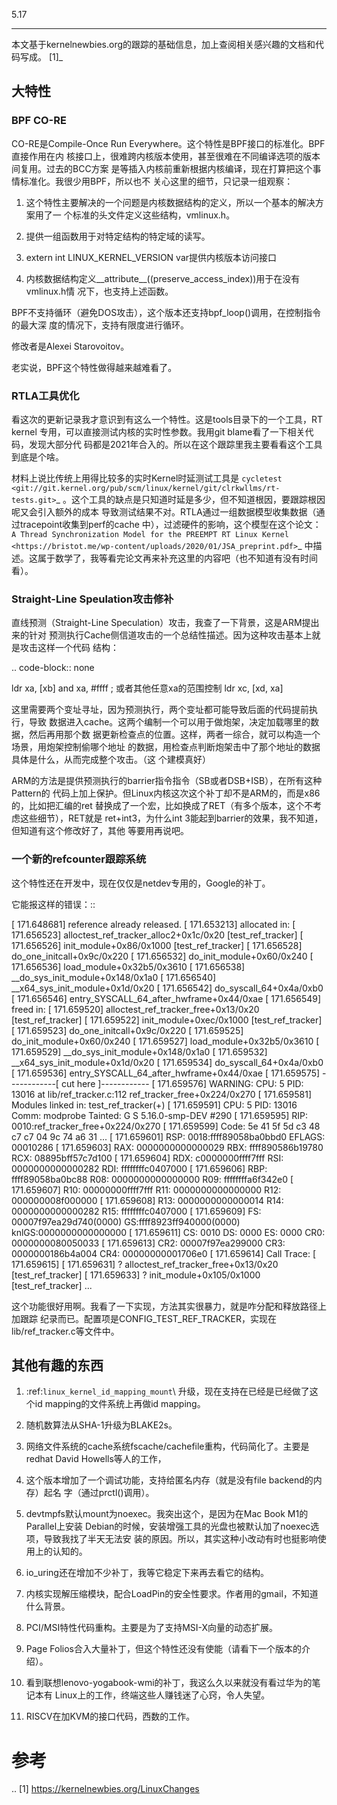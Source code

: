         
5.17
****

本文基于kernelnewbies.org的跟踪的基础信息，加上查阅相关感兴趣的文档和代码写成。
[1]_

## 大特性

### BPF CO-RE

CO-RE是Compile-Once Run Everywhere。这个特性是BPF接口的标准化。BPF直接作用在内
核接口上，很难跨内核版本使用，甚至很难在不同编译选项的版本间复用。过去的BCC方案
是等插入内核前重新根据内核编译，现在打算把这个事情标准化。我很少用BPF，所以也不
关心这里的细节，只记录一组观察：

1. 这个特性主要解决的一个问题是内核数据结构的定义，所以一个基本的解决方案用了一
  个标准的头文件定义这些结构，vmlinux.h。

2. 提供一组函数用于对特定结构的特定域的读写。

3. extern int LINUX_KERNEL_VERSION var提供内核版本访问接口

4. 内核数据结构定义__attribute__((preserve_access_index))用于在没有vmlinux.h情
  况下，也支持上述函数。

BPF不支持循环（避免DOS攻击），这个版本还支持bpf_loop()调用，在控制指令的最大深
度的情况下，支持有限度进行循环。

修改者是Alexei Starovoitov。

老实说，BPF这个特性做得越来越难看了。

### RTLA工具优化


看这次的更新记录我才意识到有这么一个特性。这是tools目录下的一个工具，RT kernel
专用，可以直接测试内核的实时性参数。我用git blame看了一下相关代码，发现大部分代
码都是2021年合入的。所以在这个跟踪里我主要看看这个工具到底是个啥。

材料上说比传统上用得比较多的实时Kernel时延测试工具是
`cycletest <git://git.kernel.org/pub/scm/linux/kernel/git/clrkwllms/rt-tests.git>`_
。这个工具的缺点是只知道时延是多少，但不知道根因，要跟踪根因呢又会引入额外的成本
导致测试结果不对。RTLA通过一组数据模型收集数据（通过tracepoint收集到perf的cache
中），过滤硬件的影响，这个模型在这个论文：
`A Thread Synchronization Model for the PREEMPT RT Linux Kernel <https://bristot.me/wp-content/uploads/2020/01/JSA_preprint.pdf>`_
中描述。这属于数学了，我等看完论文再来补充这里的内容吧（也不知道有没有时间看）。

### Straight-Line Speulation攻击修补


直线预测（Straight-Line Speculation）攻击，我查了一下背景，这是ARM提出来的针对
预测执行Cache侧信道攻击的一个总结性描述。因为这种攻击基本上就是攻击这样一个代码
结构：

.. code-block:: none

  ldr xa, [xb]
  and xa, #ffff  ; 或者其他任意xa的范围控制
  ldr xc, [xd, xa]

这里需要两个变址寻址，因为预测执行，两个变址都可能导致后面的代码提前执行，导致
数据进入cache。这两个编制一个可以用于做炮架，决定加载哪里的数据，然后再用那个数
据更新检查点的位置。这样，两者一综合，就可以构造一个场景，用炮架控制偷哪个地址
的数据，用检查点判断炮架击中了那个地址的数据具体是什么，从而完成整个攻击。（这
个建模真好）

ARM的方法是提供预测执行的barrier指令指令（SB或者DSB+ISB），在所有这种Pattern的
代码上加上保护。但Linux内核这次这个补丁却不是ARM的，而是x86的，比如把汇编的ret
替换成了一个宏，比如换成了RET（有多个版本，这个不考虑这些细节），RET就是
ret+int3，为什么int 3能起到barrier的效果，我不知道，但知道有这个修改好了，其他
等要用再说吧。

### 一个新的refcounter跟踪系统


这个特性还在开发中，现在仅仅是netdev专用的，Google的补丁。

它能报这样的错误：::

  [  171.648681] reference already released.
  [  171.653213] allocated in:
  [  171.656523]  alloctest_ref_tracker_alloc2+0x1c/0x20 [test_ref_tracker]
  [  171.656526]  init_module+0x86/0x1000 [test_ref_tracker]
  [  171.656528]  do_one_initcall+0x9c/0x220
  [  171.656532]  do_init_module+0x60/0x240
  [  171.656536]  load_module+0x32b5/0x3610
  [  171.656538]  __do_sys_init_module+0x148/0x1a0
  [  171.656540]  __x64_sys_init_module+0x1d/0x20
  [  171.656542]  do_syscall_64+0x4a/0xb0
  [  171.656546]  entry_SYSCALL_64_after_hwframe+0x44/0xae
  [  171.656549] freed in:
  [  171.659520]  alloctest_ref_tracker_free+0x13/0x20 [test_ref_tracker]
  [  171.659522]  init_module+0xec/0x1000 [test_ref_tracker]
  [  171.659523]  do_one_initcall+0x9c/0x220
  [  171.659525]  do_init_module+0x60/0x240
  [  171.659527]  load_module+0x32b5/0x3610
  [  171.659529]  __do_sys_init_module+0x148/0x1a0
  [  171.659532]  __x64_sys_init_module+0x1d/0x20
  [  171.659534]  do_syscall_64+0x4a/0xb0
  [  171.659536]  entry_SYSCALL_64_after_hwframe+0x44/0xae
  [  171.659575] ------------[ cut here ]------------
  [  171.659576] WARNING: CPU: 5 PID: 13016 at lib/ref_tracker.c:112 ref_tracker_free+0x224/0x270
  [  171.659581] Modules linked in: test_ref_tracker(+)
  [  171.659591] CPU: 5 PID: 13016 Comm: modprobe Tainted: G S                5.16.0-smp-DEV #290
  [  171.659595] RIP: 0010:ref_tracker_free+0x224/0x270
  [  171.659599] Code: 5e 41 5f 5d c3 48 c7 c7 04 9c 74 a6 31 ...
  [  171.659601] RSP: 0018:ffff89058ba0bbd0 EFLAGS: 00010286
  [  171.659603] RAX: 0000000000000029 RBX: ffff890586b19780 RCX: 08895bff57c7d100
  [  171.659604] RDX: c0000000ffff7fff RSI: 0000000000000282 RDI: ffffffffc0407000
  [  171.659606] RBP: ffff89058ba0bc88 R08: 0000000000000000 R09: ffffffffa6f342e0
  [  171.659607] R10: 00000000ffff7fff R11: 0000000000000000 R12: 000000008f000000
  [  171.659608] R13: 0000000000000014 R14: 0000000000000282 R15: ffffffffc0407000
  [  171.659609] FS:  00007f97ea29d740(0000) GS:ffff8923ff940000(0000) knlGS:0000000000000000
  [  171.659611] CS:  0010 DS: 0000 ES: 0000 CR0: 0000000080050033
  [  171.659613] CR2: 00007f97ea299000 CR3: 0000000186b4a004 CR4: 00000000001706e0
  [  171.659614] Call Trace:
  [  171.659615]  <TASK>
  [  171.659631]  ? alloctest_ref_tracker_free+0x13/0x20 [test_ref_tracker]
  [  171.659633]  ? init_module+0x105/0x1000 [test_ref_tracker]
  ...

这个功能很好用啊。我看了一下实现，方法其实很暴力，就是咋分配和释放路径上加跟踪
纪录而已。配置项是CONFIG_TEST_REF_TRACKER，实现在lib/ref_tracker.c等文件中。

## 其他有趣的东西

1. :ref:`linux_kernel_id_mapping_mount`\ 升级，现在支持在已经是已经做了这个id
  mapping的文件系统上再做id mapping。

2. 随机数算法从SHA-1升级为BLAKE2s。

3. 网络文件系统的cache系统fscache/cachefile重构，代码简化了。主要是redhat David
  Howells等人的工作，

4. 这个版本增加了一个调试功能，支持给匿名内存（就是没有file backend的内存）起名
  字（通过prctl()调用）。

5. devtmpfs默认mount为noexec。我突出这个，是因为在Mac Book M1的Parallel上安装
  Debian的时候，安装增强工具的光盘也被默认加了noexec选项，导致我找了半天无法安
  装的原因。所以，其实这种小改动有时也挺影响使用上的认知的。

6. io_uring还在增加不少补丁，我等它稳定下来再去看它的结构。

7. 内核实现解压缩模块，配合LoadPin的安全性要求。作者用的gmail，不知道什么背景。

8. PCI/MSI特性代码重构。主要是为了支持MSI-X向量的动态扩展。

9. Page Folios合入大量补丁，但这个特性还没有使能（请看下一个版本的介绍）。

10. 看到联想lenovo-yogabook-wmi的补丁，我这么久以来就没有看过华为的笔记本有
  Linux上的工作，终端这些人赚钱迷了心窍，令人失望。

11. RISCV在加KVM的接口代码，西数的工作。

参考
====
.. [1] https://kernelnewbies.org/LinuxChanges

